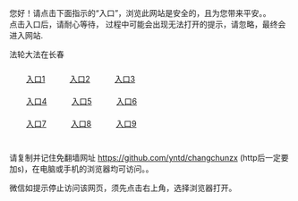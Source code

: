 您好！请点击下面指示的“入口”，浏览此网站是安全的，且为您带来平安。。 <br/>
点击入口后，请耐心等待， 过程中可能会出现无法打开的提示，请忽略，最终会进入网站. </br>

法轮大法在长春<br/>
<div style="padding:10px"><a style="margin:20px" target="_blank" href="https://d2neb4vz9lqz2g.cloudfront.net/2Qpsp?bcnmggro" id="ccLink1" rel="nofollow">入口1</a> <a target="_blank" style="margin:20px" href="https://d3bwn6ovr5a92a.cloudfront.net/2Qpsp?ntjjejvv" id="ccLink2" rel="nofollow">入口2</a> <a style="margin:20px" target="_blank" href="https://d3f0iol1mz7px9.cloudfront.net/2Qpsp?sxkkqdvd" id="ccLink3" rel="nofollow">入口3</a></div>

<div style="padding:10px" ><a style="margin:20px" target="_blank" href="https://d2neb4vz9lqz2g.cloudfront.net/2Qpsp?bcnmggro" id="ccLink4" rel="nofollow">入口4</a> <a style="margin:20px" href="https://d3bwn6ovr5a92a.cloudfront.net/2Qpsp?ntjjejvv" target="_blank" id="ccLink5" rel="nofollow">入口5</a> <a style="margin:20px" href="https://d3f0iol1mz7px9.cloudfront.net/2Qpsp?sxkkqdvd" target="_blank" id="ccLink6" rel="nofollow">入口6</a></div>

<div style="padding:10px"><a style="margin:20px" target="_blank" href="https://d2neb4vz9lqz2g.cloudfront.net/2Qpsp?bcnmggro" id="ccLink7" rel="nofollow">入口7</a> <a style="margin:20px" href="https://d3bwn6ovr5a92a.cloudfront.net/2Qpsp?ntjjejvv" target="_blank" id="ccLink8" rel="nofollow">入口8</a> <a style="margin:20px" target="_blank" href="https://d3f0iol1mz7px9.cloudfront.net/2Qpsp?sxkkqdvd" id="ccLink9" rel="nofollow">入口9</a></div>

<br/>



请复制并记住免翻墙网址 https://github.com/yntd/changchunzx (http后一定要加s)，在电脑或手机的浏览器均可访问。。<br/>

微信如提示停止访问该网页，须先点击右上角，选择浏览器打开。
